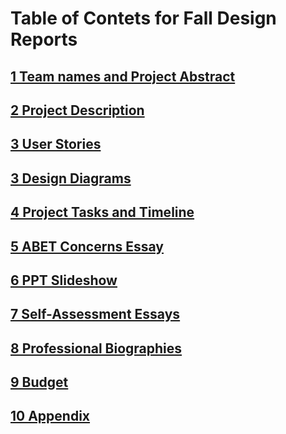 # Table of Contets for Fall Design Reports
## [1 Team names and Project Abstract](FinalDesignReport/1_Names_and_Abstract.md)

## [2 Project Description](FinalDesignReport/2_Project_Description.md)

## [3 User Stories](FinalDesignReport/3_User_Stories.md)

## [3 Design Diagrams](FinalDesignReport/3_Design_Diagrams/)

## [4 Project Tasks and Timeline](FinalDesignReport\4_Tasklist.md)

## [5 ABET Concerns Essay](FinalDesignReport\5_Constraints.md)

## [6 PPT Slideshow](FinalDesignReport/6_EarthenwareAudioPresentation.pptx)

## [7 Self-Assessment Essays](FinalDesignReport/7_Self_Assessment_Essays/)

## [8 Professional Biographies](FinalDesignReport\8_Professional_Biographies/)

## [9 Budget](FinalDesignReport/9_Budget.md)

## [10 Appendix](FinalDesignReport\10_Appendix.md)